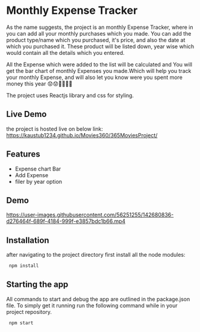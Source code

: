 
# Monthly Expense Tracker

As the name suggests, the project is an monthly Expense Tracker, where in 
you can add all your monthly purchases which you made. You can add the product type/name which you purchased, it's price, and also the date at which you purchased it.
These product will be listed down, year wise which would contain all the details which you entered. 

All the Expense which were added to the list will be calculated and You will get the bar chart of monthly Expenses you made.Which will help you track your monthly Expense, and will also let you know were you spent more money this year 😟😟🤑🤑💵💵

The project uses Reactjs library and css for styling.

## Live Demo
the project is hosted live on below link:
https://kaustub1234.github.io/Movies360/365MoviesProject/

## Features

- Expense chart Bar
- Add Expense
- filer by year option


## Demo

https://user-images.githubusercontent.com/56251255/142680836-d276464f-689f-4184-999f-e3857bdc1b66.mp4
## Installation

after navigating to the project directory first install all the node modules:

```bash
 npm install 

```
    
## Starting the app

All commands to start and debug the app are outlined in the package.json file. To simply get it running run the following command while in your project repository.

```bash
 npm start

```

